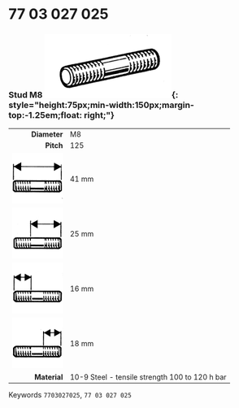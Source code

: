# 77 03 027 025

### Stud M8 ![](../assets/images/parts/stud.png){: style="height:75px;min-width:150px;margin-top:-1.25em;float: right;"}

|   |   |
|---:|---|
**Diameter** | M8
**Pitch** | 125
![](../assets/images/stud_total.png) | 41 mm
![](../assets/images/stud_total_right.png) | 25 mm
![](../assets/images/stud_left.png) | 16 mm
![](../assets/images/stud_right.png) | 18 mm
**Material** | 10-9 Steel - tensile strength 100 to 120 h bar

Keywords `7703027025`, `77 03 027 025`
